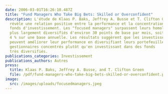 ```yaml
---
date: 2006-03-01T16:26:10.487Z
title: "Fund Managers Who Take Big Bets: Skilled or Overconfident"
description: L'étude de Klaas P. Baks, Jeffrey A. Busse et T. Clifton Green
  révèle une relation positive entre la performance et la concentration des
  fonds d'investissement. Les "focused managers" surpassent leurs homologues
  plus largement diversifiés d'environ 30 points de base par mois, soit environ
  4 % sur une base annuelle. Les résultats suggèrent que les investisseurs
  peuvent améliorer leur performance en diversifiant leurs portefeuilles de
  gestionnaires concentrés plutôt qu'en investissant dans des fonds
  très diversifiés.
publications_categories: Investissement
publications_authors: Autres
press:
  title: Klaas P. Baks, Jeffrey A. Busse, and T. Clifton Green
  file: /pdf/fund-managers-who-take-big-bets-skilled-or-overconfident.pdf
image:
  src: /images/uploads/focusedmanagers.jpeg
---
```

